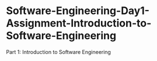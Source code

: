 # Software-Engineering-Day1-Assignment-Introduction-to-Software-Engineering
Part 1: Introduction to Software Engineering

